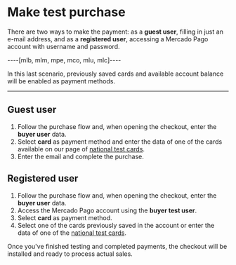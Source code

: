 # Make test purchase	

There are two ways to make the payment: as a **guest user**, filling in just an e-mail address, and as a **registered user**, accessing a Mercado Pago account with username and password.

----[mlb, mlm, mpe, mco, mlu, mlc]----

In this last scenario, previously saved cards and available account balance will be enabled as payment methods.

------------
 
## Guest user
 
1. Follow the purchase flow and, when opening the checkout, enter the **buyer user** data.
2. Select **card** as payment method and enter the data of one of the cards available on our page of [national test cards](/developers/en/guides/additional-content/testing/test-cards).
3. Enter the email and complete the purchase.
 
## Registered user
 
1. Follow the purchase flow and, when opening the checkout, enter the **buyer user** data.
2. Access the Mercado Pago account using the **buyer test user**.
3. Select **card** as payment method.
4. Select one of the cards previously saved in the account or enter the data of one of the [national test cards](/developers/en/guides/additional-content/testing/test-cards).
 
Once you've finished testing and completed payments, the checkout will be installed and ready to process actual sales.